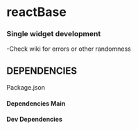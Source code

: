 # reactBase### Single widget development  -Check wiki for errors or other randomness ## DEPENDENCIESPackage.json#### Dependencies Main#### Dev Dependencies